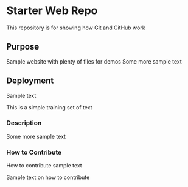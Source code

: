 # Starter Web Repo

This repository is for showing how Git and GitHub work

## Purpose

Sample website with plenty of files for demos
Some more sample text

## Deployment 
Sample text 

This is a simple training set of text
### Description
Some more sample text

### How to Contribute 

How to contribute sample text

Sample text on how to contribute